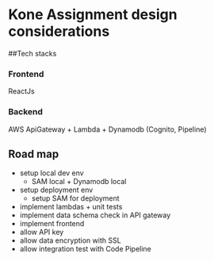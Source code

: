# Kone Assignment design considerations

##Tech stacks
### Frontend
ReactJs
### Backend
AWS ApiGateway + Lambda + Dynamodb (Cognito, Pipeline)


## Road map
- setup local dev env
  - SAM local + Dynamodb local 
- setup deployment env
  - setup SAM for deployment
- implement lambdas + unit tests
- implement data schema check in API gateway
- implement frontend
- allow API key
- allow data encryption with SSL 
- allow integration test with Code Pipeline
